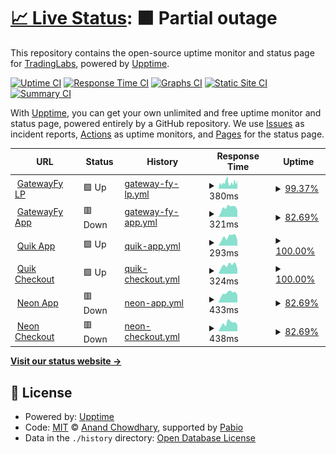 # [📈 Live Status](https://tradinglabs-io.github.io/gatewayfy-status): <!--live status--> **🟧 Partial outage**

This repository contains the open-source uptime monitor and status page for [TradingLabs](https://tradinglabs-io.github.io/gatewayfy-status), powered by [Upptime](https://github.com/upptime/upptime).

[![Uptime CI](https://github.com/tradinglabs-io/gatewayfy-status/workflows/Uptime%20CI/badge.svg)](https://github.com/tradinglabs-io/gatewayfy-status/actions?query=workflow%3A%22Uptime+CI%22)
[![Response Time CI](https://github.com/tradinglabs-io/gatewayfy-status/workflows/Response%20Time%20CI/badge.svg)](https://github.com/tradinglabs-io/gatewayfy-status/actions?query=workflow%3A%22Response+Time+CI%22)
[![Graphs CI](https://github.com/tradinglabs-io/gatewayfy-status/workflows/Graphs%20CI/badge.svg)](https://github.com/tradinglabs-io/gatewayfy-status/actions?query=workflow%3A%22Graphs+CI%22)
[![Static Site CI](https://github.com/tradinglabs-io/gatewayfy-status/workflows/Static%20Site%20CI/badge.svg)](https://github.com/tradinglabs-io/gatewayfy-status/actions?query=workflow%3A%22Static+Site+CI%22)
[![Summary CI](https://github.com/tradinglabs-io/gatewayfy-status/workflows/Summary%20CI/badge.svg)](https://github.com/tradinglabs-io/gatewayfy-status/actions?query=workflow%3A%22Summary+CI%22)

With [Upptime](https://upptime.js.org), you can get your own unlimited and free uptime monitor and status page, powered entirely by a GitHub repository. We use [Issues](https://github.com/tradinglabs-io/gatewayfy-status/issues) as incident reports, [Actions](https://github.com/tradinglabs-io/gatewayfy-status/actions) as uptime monitors, and [Pages](https://tradinglabs-io.github.io/gatewayfy-status) for the status page.

<!--start: status pages-->
<!-- This summary is generated by Upptime (https://github.com/upptime/upptime) -->
<!-- Do not edit this manually, your changes will be overwritten -->
<!-- prettier-ignore -->
| URL | Status | History | Response Time | Uptime |
| --- | ------ | ------- | ------------- | ------ |
| <img alt="" src="https://icons.duckduckgo.com/ip3/www.gatewayfy.com.ico" height="13"> [GatewayFy LP](https://www.gatewayfy.com) | 🟩 Up | [gateway-fy-lp.yml](https://github.com/tradinglabs-io/gatewayfy-status/commits/HEAD/history/gateway-fy-lp.yml) | <details><summary><img alt="Response time graph" src="./graphs/gateway-fy-lp/response-time-week.png" height="20"> 380ms</summary><br><a href="https://tradinglabs-io.github.io/gatewayfy-status/history/gateway-fy-lp"><img alt="Response time 1063" src="https://img.shields.io/endpoint?url=https%3A%2F%2Fraw.githubusercontent.com%2Ftradinglabs-io%2Fgatewayfy-status%2FHEAD%2Fapi%2Fgateway-fy-lp%2Fresponse-time.json"></a><br><a href="https://tradinglabs-io.github.io/gatewayfy-status/history/gateway-fy-lp"><img alt="24-hour response time 455" src="https://img.shields.io/endpoint?url=https%3A%2F%2Fraw.githubusercontent.com%2Ftradinglabs-io%2Fgatewayfy-status%2FHEAD%2Fapi%2Fgateway-fy-lp%2Fresponse-time-day.json"></a><br><a href="https://tradinglabs-io.github.io/gatewayfy-status/history/gateway-fy-lp"><img alt="7-day response time 380" src="https://img.shields.io/endpoint?url=https%3A%2F%2Fraw.githubusercontent.com%2Ftradinglabs-io%2Fgatewayfy-status%2FHEAD%2Fapi%2Fgateway-fy-lp%2Fresponse-time-week.json"></a><br><a href="https://tradinglabs-io.github.io/gatewayfy-status/history/gateway-fy-lp"><img alt="30-day response time 368" src="https://img.shields.io/endpoint?url=https%3A%2F%2Fraw.githubusercontent.com%2Ftradinglabs-io%2Fgatewayfy-status%2FHEAD%2Fapi%2Fgateway-fy-lp%2Fresponse-time-month.json"></a><br><a href="https://tradinglabs-io.github.io/gatewayfy-status/history/gateway-fy-lp"><img alt="1-year response time 1063" src="https://img.shields.io/endpoint?url=https%3A%2F%2Fraw.githubusercontent.com%2Ftradinglabs-io%2Fgatewayfy-status%2FHEAD%2Fapi%2Fgateway-fy-lp%2Fresponse-time-year.json"></a></details> | <details><summary><a href="https://tradinglabs-io.github.io/gatewayfy-status/history/gateway-fy-lp">99.37%</a></summary><a href="https://tradinglabs-io.github.io/gatewayfy-status/history/gateway-fy-lp"><img alt="All-time uptime 99.85%" src="https://img.shields.io/endpoint?url=https%3A%2F%2Fraw.githubusercontent.com%2Ftradinglabs-io%2Fgatewayfy-status%2FHEAD%2Fapi%2Fgateway-fy-lp%2Fuptime.json"></a><br><a href="https://tradinglabs-io.github.io/gatewayfy-status/history/gateway-fy-lp"><img alt="24-hour uptime 98.69%" src="https://img.shields.io/endpoint?url=https%3A%2F%2Fraw.githubusercontent.com%2Ftradinglabs-io%2Fgatewayfy-status%2FHEAD%2Fapi%2Fgateway-fy-lp%2Fuptime-day.json"></a><br><a href="https://tradinglabs-io.github.io/gatewayfy-status/history/gateway-fy-lp"><img alt="7-day uptime 99.37%" src="https://img.shields.io/endpoint?url=https%3A%2F%2Fraw.githubusercontent.com%2Ftradinglabs-io%2Fgatewayfy-status%2FHEAD%2Fapi%2Fgateway-fy-lp%2Fuptime-week.json"></a><br><a href="https://tradinglabs-io.github.io/gatewayfy-status/history/gateway-fy-lp"><img alt="30-day uptime 99.71%" src="https://img.shields.io/endpoint?url=https%3A%2F%2Fraw.githubusercontent.com%2Ftradinglabs-io%2Fgatewayfy-status%2FHEAD%2Fapi%2Fgateway-fy-lp%2Fuptime-month.json"></a><br><a href="https://tradinglabs-io.github.io/gatewayfy-status/history/gateway-fy-lp"><img alt="1-year uptime 99.85%" src="https://img.shields.io/endpoint?url=https%3A%2F%2Fraw.githubusercontent.com%2Ftradinglabs-io%2Fgatewayfy-status%2FHEAD%2Fapi%2Fgateway-fy-lp%2Fuptime-year.json"></a></details>
| <img alt="" src="https://icons.duckduckgo.com/ip3/app.gatewayfy.com.ico" height="13"> [GatewayFy App](https://app.gatewayfy.com) | 🟥 Down | [gateway-fy-app.yml](https://github.com/tradinglabs-io/gatewayfy-status/commits/HEAD/history/gateway-fy-app.yml) | <details><summary><img alt="Response time graph" src="./graphs/gateway-fy-app/response-time-week.png" height="20"> 321ms</summary><br><a href="https://tradinglabs-io.github.io/gatewayfy-status/history/gateway-fy-app"><img alt="Response time 404" src="https://img.shields.io/endpoint?url=https%3A%2F%2Fraw.githubusercontent.com%2Ftradinglabs-io%2Fgatewayfy-status%2FHEAD%2Fapi%2Fgateway-fy-app%2Fresponse-time.json"></a><br><a href="https://tradinglabs-io.github.io/gatewayfy-status/history/gateway-fy-app"><img alt="24-hour response time 233" src="https://img.shields.io/endpoint?url=https%3A%2F%2Fraw.githubusercontent.com%2Ftradinglabs-io%2Fgatewayfy-status%2FHEAD%2Fapi%2Fgateway-fy-app%2Fresponse-time-day.json"></a><br><a href="https://tradinglabs-io.github.io/gatewayfy-status/history/gateway-fy-app"><img alt="7-day response time 321" src="https://img.shields.io/endpoint?url=https%3A%2F%2Fraw.githubusercontent.com%2Ftradinglabs-io%2Fgatewayfy-status%2FHEAD%2Fapi%2Fgateway-fy-app%2Fresponse-time-week.json"></a><br><a href="https://tradinglabs-io.github.io/gatewayfy-status/history/gateway-fy-app"><img alt="30-day response time 296" src="https://img.shields.io/endpoint?url=https%3A%2F%2Fraw.githubusercontent.com%2Ftradinglabs-io%2Fgatewayfy-status%2FHEAD%2Fapi%2Fgateway-fy-app%2Fresponse-time-month.json"></a><br><a href="https://tradinglabs-io.github.io/gatewayfy-status/history/gateway-fy-app"><img alt="1-year response time 404" src="https://img.shields.io/endpoint?url=https%3A%2F%2Fraw.githubusercontent.com%2Ftradinglabs-io%2Fgatewayfy-status%2FHEAD%2Fapi%2Fgateway-fy-app%2Fresponse-time-year.json"></a></details> | <details><summary><a href="https://tradinglabs-io.github.io/gatewayfy-status/history/gateway-fy-app">82.69%</a></summary><a href="https://tradinglabs-io.github.io/gatewayfy-status/history/gateway-fy-app"><img alt="All-time uptime 25.71%" src="https://img.shields.io/endpoint?url=https%3A%2F%2Fraw.githubusercontent.com%2Ftradinglabs-io%2Fgatewayfy-status%2FHEAD%2Fapi%2Fgateway-fy-app%2Fuptime.json"></a><br><a href="https://tradinglabs-io.github.io/gatewayfy-status/history/gateway-fy-app"><img alt="24-hour uptime 0.00%" src="https://img.shields.io/endpoint?url=https%3A%2F%2Fraw.githubusercontent.com%2Ftradinglabs-io%2Fgatewayfy-status%2FHEAD%2Fapi%2Fgateway-fy-app%2Fuptime-day.json"></a><br><a href="https://tradinglabs-io.github.io/gatewayfy-status/history/gateway-fy-app"><img alt="7-day uptime 82.69%" src="https://img.shields.io/endpoint?url=https%3A%2F%2Fraw.githubusercontent.com%2Ftradinglabs-io%2Fgatewayfy-status%2FHEAD%2Fapi%2Fgateway-fy-app%2Fuptime-week.json"></a><br><a href="https://tradinglabs-io.github.io/gatewayfy-status/history/gateway-fy-app"><img alt="30-day uptime 21.93%" src="https://img.shields.io/endpoint?url=https%3A%2F%2Fraw.githubusercontent.com%2Ftradinglabs-io%2Fgatewayfy-status%2FHEAD%2Fapi%2Fgateway-fy-app%2Fuptime-month.json"></a><br><a href="https://tradinglabs-io.github.io/gatewayfy-status/history/gateway-fy-app"><img alt="1-year uptime 25.71%" src="https://img.shields.io/endpoint?url=https%3A%2F%2Fraw.githubusercontent.com%2Ftradinglabs-io%2Fgatewayfy-status%2FHEAD%2Fapi%2Fgateway-fy-app%2Fuptime-year.json"></a></details>
| <img alt="" src="https://icons.duckduckgo.com/ip3/app.quikbr.com.ico" height="13"> [Quik App](https://app.quikbr.com) | 🟩 Up | [quik-app.yml](https://github.com/tradinglabs-io/gatewayfy-status/commits/HEAD/history/quik-app.yml) | <details><summary><img alt="Response time graph" src="./graphs/quik-app/response-time-week.png" height="20"> 293ms</summary><br><a href="https://tradinglabs-io.github.io/gatewayfy-status/history/quik-app"><img alt="Response time 357" src="https://img.shields.io/endpoint?url=https%3A%2F%2Fraw.githubusercontent.com%2Ftradinglabs-io%2Fgatewayfy-status%2FHEAD%2Fapi%2Fquik-app%2Fresponse-time.json"></a><br><a href="https://tradinglabs-io.github.io/gatewayfy-status/history/quik-app"><img alt="24-hour response time 192" src="https://img.shields.io/endpoint?url=https%3A%2F%2Fraw.githubusercontent.com%2Ftradinglabs-io%2Fgatewayfy-status%2FHEAD%2Fapi%2Fquik-app%2Fresponse-time-day.json"></a><br><a href="https://tradinglabs-io.github.io/gatewayfy-status/history/quik-app"><img alt="7-day response time 293" src="https://img.shields.io/endpoint?url=https%3A%2F%2Fraw.githubusercontent.com%2Ftradinglabs-io%2Fgatewayfy-status%2FHEAD%2Fapi%2Fquik-app%2Fresponse-time-week.json"></a><br><a href="https://tradinglabs-io.github.io/gatewayfy-status/history/quik-app"><img alt="30-day response time 302" src="https://img.shields.io/endpoint?url=https%3A%2F%2Fraw.githubusercontent.com%2Ftradinglabs-io%2Fgatewayfy-status%2FHEAD%2Fapi%2Fquik-app%2Fresponse-time-month.json"></a><br><a href="https://tradinglabs-io.github.io/gatewayfy-status/history/quik-app"><img alt="1-year response time 357" src="https://img.shields.io/endpoint?url=https%3A%2F%2Fraw.githubusercontent.com%2Ftradinglabs-io%2Fgatewayfy-status%2FHEAD%2Fapi%2Fquik-app%2Fresponse-time-year.json"></a></details> | <details><summary><a href="https://tradinglabs-io.github.io/gatewayfy-status/history/quik-app">100.00%</a></summary><a href="https://tradinglabs-io.github.io/gatewayfy-status/history/quik-app"><img alt="All-time uptime 100.00%" src="https://img.shields.io/endpoint?url=https%3A%2F%2Fraw.githubusercontent.com%2Ftradinglabs-io%2Fgatewayfy-status%2FHEAD%2Fapi%2Fquik-app%2Fuptime.json"></a><br><a href="https://tradinglabs-io.github.io/gatewayfy-status/history/quik-app"><img alt="24-hour uptime 100.00%" src="https://img.shields.io/endpoint?url=https%3A%2F%2Fraw.githubusercontent.com%2Ftradinglabs-io%2Fgatewayfy-status%2FHEAD%2Fapi%2Fquik-app%2Fuptime-day.json"></a><br><a href="https://tradinglabs-io.github.io/gatewayfy-status/history/quik-app"><img alt="7-day uptime 100.00%" src="https://img.shields.io/endpoint?url=https%3A%2F%2Fraw.githubusercontent.com%2Ftradinglabs-io%2Fgatewayfy-status%2FHEAD%2Fapi%2Fquik-app%2Fuptime-week.json"></a><br><a href="https://tradinglabs-io.github.io/gatewayfy-status/history/quik-app"><img alt="30-day uptime 100.00%" src="https://img.shields.io/endpoint?url=https%3A%2F%2Fraw.githubusercontent.com%2Ftradinglabs-io%2Fgatewayfy-status%2FHEAD%2Fapi%2Fquik-app%2Fuptime-month.json"></a><br><a href="https://tradinglabs-io.github.io/gatewayfy-status/history/quik-app"><img alt="1-year uptime 100.00%" src="https://img.shields.io/endpoint?url=https%3A%2F%2Fraw.githubusercontent.com%2Ftradinglabs-io%2Fgatewayfy-status%2FHEAD%2Fapi%2Fquik-app%2Fuptime-year.json"></a></details>
| <img alt="" src="https://icons.duckduckgo.com/ip3/checkout.quikbr.com.ico" height="13"> [Quik Checkout](https://checkout.quikbr.com) | 🟩 Up | [quik-checkout.yml](https://github.com/tradinglabs-io/gatewayfy-status/commits/HEAD/history/quik-checkout.yml) | <details><summary><img alt="Response time graph" src="./graphs/quik-checkout/response-time-week.png" height="20"> 324ms</summary><br><a href="https://tradinglabs-io.github.io/gatewayfy-status/history/quik-checkout"><img alt="Response time 314" src="https://img.shields.io/endpoint?url=https%3A%2F%2Fraw.githubusercontent.com%2Ftradinglabs-io%2Fgatewayfy-status%2FHEAD%2Fapi%2Fquik-checkout%2Fresponse-time.json"></a><br><a href="https://tradinglabs-io.github.io/gatewayfy-status/history/quik-checkout"><img alt="24-hour response time 184" src="https://img.shields.io/endpoint?url=https%3A%2F%2Fraw.githubusercontent.com%2Ftradinglabs-io%2Fgatewayfy-status%2FHEAD%2Fapi%2Fquik-checkout%2Fresponse-time-day.json"></a><br><a href="https://tradinglabs-io.github.io/gatewayfy-status/history/quik-checkout"><img alt="7-day response time 324" src="https://img.shields.io/endpoint?url=https%3A%2F%2Fraw.githubusercontent.com%2Ftradinglabs-io%2Fgatewayfy-status%2FHEAD%2Fapi%2Fquik-checkout%2Fresponse-time-week.json"></a><br><a href="https://tradinglabs-io.github.io/gatewayfy-status/history/quik-checkout"><img alt="30-day response time 289" src="https://img.shields.io/endpoint?url=https%3A%2F%2Fraw.githubusercontent.com%2Ftradinglabs-io%2Fgatewayfy-status%2FHEAD%2Fapi%2Fquik-checkout%2Fresponse-time-month.json"></a><br><a href="https://tradinglabs-io.github.io/gatewayfy-status/history/quik-checkout"><img alt="1-year response time 314" src="https://img.shields.io/endpoint?url=https%3A%2F%2Fraw.githubusercontent.com%2Ftradinglabs-io%2Fgatewayfy-status%2FHEAD%2Fapi%2Fquik-checkout%2Fresponse-time-year.json"></a></details> | <details><summary><a href="https://tradinglabs-io.github.io/gatewayfy-status/history/quik-checkout">100.00%</a></summary><a href="https://tradinglabs-io.github.io/gatewayfy-status/history/quik-checkout"><img alt="All-time uptime 100.00%" src="https://img.shields.io/endpoint?url=https%3A%2F%2Fraw.githubusercontent.com%2Ftradinglabs-io%2Fgatewayfy-status%2FHEAD%2Fapi%2Fquik-checkout%2Fuptime.json"></a><br><a href="https://tradinglabs-io.github.io/gatewayfy-status/history/quik-checkout"><img alt="24-hour uptime 100.00%" src="https://img.shields.io/endpoint?url=https%3A%2F%2Fraw.githubusercontent.com%2Ftradinglabs-io%2Fgatewayfy-status%2FHEAD%2Fapi%2Fquik-checkout%2Fuptime-day.json"></a><br><a href="https://tradinglabs-io.github.io/gatewayfy-status/history/quik-checkout"><img alt="7-day uptime 100.00%" src="https://img.shields.io/endpoint?url=https%3A%2F%2Fraw.githubusercontent.com%2Ftradinglabs-io%2Fgatewayfy-status%2FHEAD%2Fapi%2Fquik-checkout%2Fuptime-week.json"></a><br><a href="https://tradinglabs-io.github.io/gatewayfy-status/history/quik-checkout"><img alt="30-day uptime 100.00%" src="https://img.shields.io/endpoint?url=https%3A%2F%2Fraw.githubusercontent.com%2Ftradinglabs-io%2Fgatewayfy-status%2FHEAD%2Fapi%2Fquik-checkout%2Fuptime-month.json"></a><br><a href="https://tradinglabs-io.github.io/gatewayfy-status/history/quik-checkout"><img alt="1-year uptime 100.00%" src="https://img.shields.io/endpoint?url=https%3A%2F%2Fraw.githubusercontent.com%2Ftradinglabs-io%2Fgatewayfy-status%2FHEAD%2Fapi%2Fquik-checkout%2Fuptime-year.json"></a></details>
| <img alt="" src="https://icons.duckduckgo.com/ip3/app.neonpay.com.br.ico" height="13"> [Neon App](https://app.neonpay.com.br) | 🟥 Down | [neon-app.yml](https://github.com/tradinglabs-io/gatewayfy-status/commits/HEAD/history/neon-app.yml) | <details><summary><img alt="Response time graph" src="./graphs/neon-app/response-time-week.png" height="20"> 433ms</summary><br><a href="https://tradinglabs-io.github.io/gatewayfy-status/history/neon-app"><img alt="Response time 380" src="https://img.shields.io/endpoint?url=https%3A%2F%2Fraw.githubusercontent.com%2Ftradinglabs-io%2Fgatewayfy-status%2FHEAD%2Fapi%2Fneon-app%2Fresponse-time.json"></a><br><a href="https://tradinglabs-io.github.io/gatewayfy-status/history/neon-app"><img alt="24-hour response time 334" src="https://img.shields.io/endpoint?url=https%3A%2F%2Fraw.githubusercontent.com%2Ftradinglabs-io%2Fgatewayfy-status%2FHEAD%2Fapi%2Fneon-app%2Fresponse-time-day.json"></a><br><a href="https://tradinglabs-io.github.io/gatewayfy-status/history/neon-app"><img alt="7-day response time 433" src="https://img.shields.io/endpoint?url=https%3A%2F%2Fraw.githubusercontent.com%2Ftradinglabs-io%2Fgatewayfy-status%2FHEAD%2Fapi%2Fneon-app%2Fresponse-time-week.json"></a><br><a href="https://tradinglabs-io.github.io/gatewayfy-status/history/neon-app"><img alt="30-day response time 381" src="https://img.shields.io/endpoint?url=https%3A%2F%2Fraw.githubusercontent.com%2Ftradinglabs-io%2Fgatewayfy-status%2FHEAD%2Fapi%2Fneon-app%2Fresponse-time-month.json"></a><br><a href="https://tradinglabs-io.github.io/gatewayfy-status/history/neon-app"><img alt="1-year response time 380" src="https://img.shields.io/endpoint?url=https%3A%2F%2Fraw.githubusercontent.com%2Ftradinglabs-io%2Fgatewayfy-status%2FHEAD%2Fapi%2Fneon-app%2Fresponse-time-year.json"></a></details> | <details><summary><a href="https://tradinglabs-io.github.io/gatewayfy-status/history/neon-app">82.69%</a></summary><a href="https://tradinglabs-io.github.io/gatewayfy-status/history/neon-app"><img alt="All-time uptime 23.90%" src="https://img.shields.io/endpoint?url=https%3A%2F%2Fraw.githubusercontent.com%2Ftradinglabs-io%2Fgatewayfy-status%2FHEAD%2Fapi%2Fneon-app%2Fuptime.json"></a><br><a href="https://tradinglabs-io.github.io/gatewayfy-status/history/neon-app"><img alt="24-hour uptime 0.00%" src="https://img.shields.io/endpoint?url=https%3A%2F%2Fraw.githubusercontent.com%2Ftradinglabs-io%2Fgatewayfy-status%2FHEAD%2Fapi%2Fneon-app%2Fuptime-day.json"></a><br><a href="https://tradinglabs-io.github.io/gatewayfy-status/history/neon-app"><img alt="7-day uptime 82.69%" src="https://img.shields.io/endpoint?url=https%3A%2F%2Fraw.githubusercontent.com%2Ftradinglabs-io%2Fgatewayfy-status%2FHEAD%2Fapi%2Fneon-app%2Fuptime-week.json"></a><br><a href="https://tradinglabs-io.github.io/gatewayfy-status/history/neon-app"><img alt="30-day uptime 21.93%" src="https://img.shields.io/endpoint?url=https%3A%2F%2Fraw.githubusercontent.com%2Ftradinglabs-io%2Fgatewayfy-status%2FHEAD%2Fapi%2Fneon-app%2Fuptime-month.json"></a><br><a href="https://tradinglabs-io.github.io/gatewayfy-status/history/neon-app"><img alt="1-year uptime 23.90%" src="https://img.shields.io/endpoint?url=https%3A%2F%2Fraw.githubusercontent.com%2Ftradinglabs-io%2Fgatewayfy-status%2FHEAD%2Fapi%2Fneon-app%2Fuptime-year.json"></a></details>
| <img alt="" src="https://icons.duckduckgo.com/ip3/checkout.neonpay.com.br.ico" height="13"> [Neon Checkout](https://checkout.neonpay.com.br) | 🟥 Down | [neon-checkout.yml](https://github.com/tradinglabs-io/gatewayfy-status/commits/HEAD/history/neon-checkout.yml) | <details><summary><img alt="Response time graph" src="./graphs/neon-checkout/response-time-week.png" height="20"> 438ms</summary><br><a href="https://tradinglabs-io.github.io/gatewayfy-status/history/neon-checkout"><img alt="Response time 403" src="https://img.shields.io/endpoint?url=https%3A%2F%2Fraw.githubusercontent.com%2Ftradinglabs-io%2Fgatewayfy-status%2FHEAD%2Fapi%2Fneon-checkout%2Fresponse-time.json"></a><br><a href="https://tradinglabs-io.github.io/gatewayfy-status/history/neon-checkout"><img alt="24-hour response time 340" src="https://img.shields.io/endpoint?url=https%3A%2F%2Fraw.githubusercontent.com%2Ftradinglabs-io%2Fgatewayfy-status%2FHEAD%2Fapi%2Fneon-checkout%2Fresponse-time-day.json"></a><br><a href="https://tradinglabs-io.github.io/gatewayfy-status/history/neon-checkout"><img alt="7-day response time 438" src="https://img.shields.io/endpoint?url=https%3A%2F%2Fraw.githubusercontent.com%2Ftradinglabs-io%2Fgatewayfy-status%2FHEAD%2Fapi%2Fneon-checkout%2Fresponse-time-week.json"></a><br><a href="https://tradinglabs-io.github.io/gatewayfy-status/history/neon-checkout"><img alt="30-day response time 385" src="https://img.shields.io/endpoint?url=https%3A%2F%2Fraw.githubusercontent.com%2Ftradinglabs-io%2Fgatewayfy-status%2FHEAD%2Fapi%2Fneon-checkout%2Fresponse-time-month.json"></a><br><a href="https://tradinglabs-io.github.io/gatewayfy-status/history/neon-checkout"><img alt="1-year response time 403" src="https://img.shields.io/endpoint?url=https%3A%2F%2Fraw.githubusercontent.com%2Ftradinglabs-io%2Fgatewayfy-status%2FHEAD%2Fapi%2Fneon-checkout%2Fresponse-time-year.json"></a></details> | <details><summary><a href="https://tradinglabs-io.github.io/gatewayfy-status/history/neon-checkout">82.69%</a></summary><a href="https://tradinglabs-io.github.io/gatewayfy-status/history/neon-checkout"><img alt="All-time uptime 23.90%" src="https://img.shields.io/endpoint?url=https%3A%2F%2Fraw.githubusercontent.com%2Ftradinglabs-io%2Fgatewayfy-status%2FHEAD%2Fapi%2Fneon-checkout%2Fuptime.json"></a><br><a href="https://tradinglabs-io.github.io/gatewayfy-status/history/neon-checkout"><img alt="24-hour uptime 0.00%" src="https://img.shields.io/endpoint?url=https%3A%2F%2Fraw.githubusercontent.com%2Ftradinglabs-io%2Fgatewayfy-status%2FHEAD%2Fapi%2Fneon-checkout%2Fuptime-day.json"></a><br><a href="https://tradinglabs-io.github.io/gatewayfy-status/history/neon-checkout"><img alt="7-day uptime 82.69%" src="https://img.shields.io/endpoint?url=https%3A%2F%2Fraw.githubusercontent.com%2Ftradinglabs-io%2Fgatewayfy-status%2FHEAD%2Fapi%2Fneon-checkout%2Fuptime-week.json"></a><br><a href="https://tradinglabs-io.github.io/gatewayfy-status/history/neon-checkout"><img alt="30-day uptime 21.93%" src="https://img.shields.io/endpoint?url=https%3A%2F%2Fraw.githubusercontent.com%2Ftradinglabs-io%2Fgatewayfy-status%2FHEAD%2Fapi%2Fneon-checkout%2Fuptime-month.json"></a><br><a href="https://tradinglabs-io.github.io/gatewayfy-status/history/neon-checkout"><img alt="1-year uptime 23.90%" src="https://img.shields.io/endpoint?url=https%3A%2F%2Fraw.githubusercontent.com%2Ftradinglabs-io%2Fgatewayfy-status%2FHEAD%2Fapi%2Fneon-checkout%2Fuptime-year.json"></a></details>

<!--end: status pages-->

[**Visit our status website →**](https://tradinglabs-io.github.io/gatewayfy-status)

## 📄 License

- Powered by: [Upptime](https://github.com/upptime/upptime)
- Code: [MIT](./LICENSE) © [Anand Chowdhary](https://anandchowdhary.com), supported by [Pabio](https://pabio.com)
- Data in the `./history` directory: [Open Database License](https://opendatacommons.org/licenses/odbl/1-0/)
